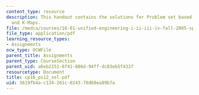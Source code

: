 ```yaml
---
content_type: resource
description: This handout contains the solutions for Problem set based on truth tables
  and K-Maps.
file: /media/courses/16-01-unified-engineering-i-ii-iii-iv-fall-2005-spring-2006/3619fb4ac134261c024378d60ea89b7a_cp16_ps12_sol.pdf
file_type: application/pdf
learning_resource_types:
- Assignments
ocw_type: OCWFile
parent_title: Assignments
parent_type: CourseSection
parent_uid: a6eb2151-6f41-806d-94ff-dc83eb5f4337
resourcetype: Document
title: cp16_ps12_sol.pdf
uid: 3619fb4a-c134-261c-0243-78d60ea89b7a
---
```

